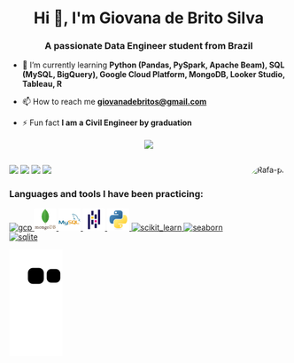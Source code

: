<h1 align="center">Hi 👋, I'm Giovana de Brito Silva</h1>
<h3 align="center">A passionate Data Engineer student from Brazil</h3>

- 🌱 I’m currently learning **Python (Pandas, PySpark, Apache Beam), SQL (MySQL, BigQuery), Google Cloud Platform, MongoDB, Looker Studio, Tableau, R**

- 📫 How to reach me **giovanadebritos@gmail.com**

- ⚡ Fun fact **I am a Civil Engineer by graduation**

<div align="center">
  <a href="https://github.com/giobritos">
  <img align="center" src="https://github-readme-stats.vercel.app/api?username=giobritos&show_icons=true&theme=bear" />
  </a>
</div>

##

<div>
  <a href = "mailto:giovanadebritos@gmail.com"><img src="https://img.shields.io/badge/-Gmail-%23333?style=for-the-badge&logo=gmail&logoColor=white" target="_blank"></a>
  <a href="https://www.linkedin.com/in/giovanadebritosilva" target="_blank"><img src="https://img.shields.io/badge/-LinkedIn-%230077B5?style=for-the-badge&logo=linkedin&logoColor=white" target="_blank"></a> 
  <a href="https://kaggle.com/giovanadebritosilva" target="_blank"><img src="https://img.shields.io/badge/Kaggle-20BEFF?style=for-the-badge&logo=Kaggle&logoColor=white" target="_blank"></a> 
  <a href="https://stackoverflow.com/users/user:307742" target="_blank"><img src="https://img.shields.io/badge/Stack%20Overflow-F58025?style=for-the-badge&logo=Stack%20Overflow&logoColor=white" target="_blank"></a> 
  <img align="right" alt="Rafa-pic" height="150" style="border-radius:50px;" src="https://cdn.picrew.me/shareImg/org/202210/338224_AHaOKAzc.png">
</div>
  
<div>
<h3 align="left">Languages and tools I have been practicing:</h3>
<p align="left"> <a href="https://cloud.google.com" target="_blank" rel="noreferrer"> <img src="https://www.vectorlogo.zone/logos/google_cloud/google_cloud-icon.svg" alt="gcp" width="40" height="40"/> </a> <a href="https://www.mongodb.com/" target="_blank" rel="noreferrer"> <img src="https://raw.githubusercontent.com/devicons/devicon/master/icons/mongodb/mongodb-original-wordmark.svg" alt="mongodb" width="40" height="40"/> </a> <a href="https://www.mysql.com/" target="_blank" rel="noreferrer"> <img src="https://raw.githubusercontent.com/devicons/devicon/master/icons/mysql/mysql-original-wordmark.svg" alt="mysql" width="40" height="40"/> </a> <a href="https://pandas.pydata.org/" target="_blank" rel="noreferrer"> <img src="https://raw.githubusercontent.com/devicons/devicon/2ae2a900d2f041da66e950e4d48052658d850630/icons/pandas/pandas-original.svg" alt="pandas" width="40" height="40"/> </a> <a href="https://www.python.org" target="_blank" rel="noreferrer"> <img src="https://raw.githubusercontent.com/devicons/devicon/master/icons/python/python-original.svg" alt="python" width="40" height="40"/> </a> <a href="https://scikit-learn.org/" target="_blank" rel="noreferrer"> <img src="https://upload.wikimedia.org/wikipedia/commons/0/05/Scikit_learn_logo_small.svg" alt="scikit_learn" width="40" height="40"/> </a> <a href="https://seaborn.pydata.org/" target="_blank" rel="noreferrer"> <img src="https://seaborn.pydata.org/_images/logo-mark-lightbg.svg" alt="seaborn" width="40" height="40"/> </a> <a href="https://www.sqlite.org/" target="_blank" rel="noreferrer"> <img src="https://www.vectorlogo.zone/logos/sqlite/sqlite-icon.svg" alt="sqlite" width="40" height="40"/> </a> </p>
  
   ![Snake animation](https://github.com/giobritos/giobritos/blob/output/github-contribution-grid-snake.svg)
